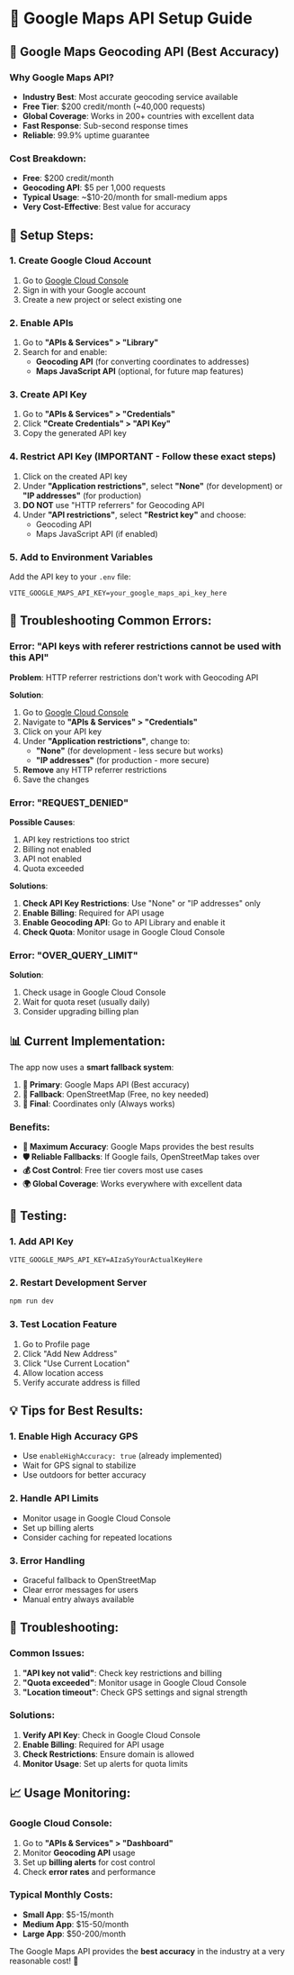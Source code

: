 # 📍 Google Maps API Setup Guide

## 🎯 Google Maps Geocoding API (Best Accuracy)

### Why Google Maps API?

- **Industry Best**: Most accurate geocoding service available
- **Free Tier**: $200 credit/month (~40,000 requests)
- **Global Coverage**: Works in 200+ countries with excellent data
- **Fast Response**: Sub-second response times
- **Reliable**: 99.9% uptime guarantee

### Cost Breakdown:

- **Free**: $200 credit/month
- **Geocoding API**: $5 per 1,000 requests
- **Typical Usage**: ~$10-20/month for small-medium apps
- **Very Cost-Effective**: Best value for accuracy

## 🚀 Setup Steps:

### 1. Create Google Cloud Account

1. Go to [Google Cloud Console](https://console.cloud.google.com/)
2. Sign in with your Google account
3. Create a new project or select existing one

### 2. Enable APIs

1. Go to **"APIs & Services" > "Library"**
2. Search for and enable:
   - **Geocoding API** (for converting coordinates to addresses)
   - **Maps JavaScript API** (optional, for future map features)

### 3. Create API Key

1. Go to **"APIs & Services" > "Credentials"**
2. Click **"Create Credentials" > "API Key"**
3. Copy the generated API key

### 4. Restrict API Key (IMPORTANT - Follow these exact steps)

1. Click on the created API key
2. Under **"Application restrictions"**, select **"None"** (for development) or **"IP addresses"** (for production)
3. **DO NOT** use "HTTP referrers" for Geocoding API
4. Under **"API restrictions"**, select **"Restrict key"** and choose:
   - Geocoding API
   - Maps JavaScript API (if enabled)

### 5. Add to Environment Variables

Add the API key to your `.env` file:

```env
VITE_GOOGLE_MAPS_API_KEY=your_google_maps_api_key_here
```

## 🔧 Troubleshooting Common Errors:

### Error: "API keys with referer restrictions cannot be used with this API"

**Problem**: HTTP referrer restrictions don't work with Geocoding API

**Solution**:

1. Go to [Google Cloud Console](https://console.cloud.google.com/)
2. Navigate to **"APIs & Services" > "Credentials"**
3. Click on your API key
4. Under **"Application restrictions"**, change to:
   - **"None"** (for development - less secure but works)
   - **"IP addresses"** (for production - more secure)
5. **Remove** any HTTP referrer restrictions
6. Save the changes

### Error: "REQUEST_DENIED"

**Possible Causes**:

1. API key restrictions too strict
2. Billing not enabled
3. API not enabled
4. Quota exceeded

**Solutions**:

1. **Check API Key Restrictions**: Use "None" or "IP addresses" only
2. **Enable Billing**: Required for API usage
3. **Enable Geocoding API**: Go to API Library and enable it
4. **Check Quota**: Monitor usage in Google Cloud Console

### Error: "OVER_QUERY_LIMIT"

**Solution**:

1. Check usage in Google Cloud Console
2. Wait for quota reset (usually daily)
3. Consider upgrading billing plan

## 📊 Current Implementation:

The app now uses a **smart fallback system**:

1. **🥇 Primary**: Google Maps API (Best accuracy)
2. **🥈 Fallback**: OpenStreetMap (Free, no key needed)
3. **🥉 Final**: Coordinates only (Always works)

### Benefits:

- **🎯 Maximum Accuracy**: Google Maps provides the best results
- **🛡️ Reliable Fallbacks**: If Google fails, OpenStreetMap takes over
- **💰 Cost Control**: Free tier covers most use cases
- **🌍 Global Coverage**: Works everywhere with excellent data

## 🧪 Testing:

### 1. Add API Key

```env
VITE_GOOGLE_MAPS_API_KEY=AIzaSyYourActualKeyHere
```

### 2. Restart Development Server

```bash
npm run dev
```

### 3. Test Location Feature

1. Go to Profile page
2. Click "Add New Address"
3. Click "Use Current Location"
4. Allow location access
5. Verify accurate address is filled

## 💡 Tips for Best Results:

### 1. Enable High Accuracy GPS

- Use `enableHighAccuracy: true` (already implemented)
- Wait for GPS signal to stabilize
- Use outdoors for better accuracy

### 2. Handle API Limits

- Monitor usage in Google Cloud Console
- Set up billing alerts
- Consider caching for repeated locations

### 3. Error Handling

- Graceful fallback to OpenStreetMap
- Clear error messages for users
- Manual entry always available

## 🔧 Troubleshooting:

### Common Issues:

1. **"API key not valid"**: Check key restrictions and billing
2. **"Quota exceeded"**: Monitor usage in Google Cloud Console
3. **"Location timeout"**: Check GPS settings and signal strength

### Solutions:

1. **Verify API Key**: Check in Google Cloud Console
2. **Enable Billing**: Required for API usage
3. **Check Restrictions**: Ensure domain is allowed
4. **Monitor Usage**: Set up alerts for quota limits

## 📈 Usage Monitoring:

### Google Cloud Console:

1. Go to **"APIs & Services" > "Dashboard"**
2. Monitor **Geocoding API** usage
3. Set up **billing alerts** for cost control
4. Check **error rates** and performance

### Typical Monthly Costs:

- **Small App**: $5-15/month
- **Medium App**: $15-50/month
- **Large App**: $50-200/month

The Google Maps API provides the **best accuracy** in the industry at a very reasonable cost! 🎯
